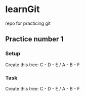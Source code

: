 # learnGit
repo for practicing git

## Practice number 1
### Setup
Create this tree:
        C - D - E
      /
A - B - F

### Task
Create this tree:
            C - D - E
          /
A - B - F








